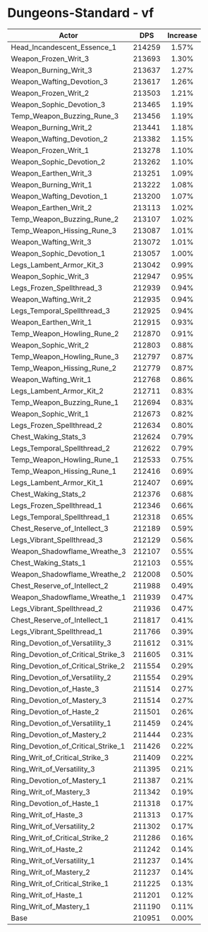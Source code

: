 # Dungeons-Standard - vf
| Actor | DPS | Increase |
|---|:---:|:---:|
|Head_Incandescent_Essence_1|214259|1.57%|
|Weapon_Frozen_Writ_3|213693|1.30%|
|Weapon_Burning_Writ_3|213637|1.27%|
|Weapon_Wafting_Devotion_3|213617|1.26%|
|Weapon_Frozen_Writ_2|213503|1.21%|
|Weapon_Sophic_Devotion_3|213465|1.19%|
|Temp_Weapon_Buzzing_Rune_3|213456|1.19%|
|Weapon_Burning_Writ_2|213441|1.18%|
|Weapon_Wafting_Devotion_2|213382|1.15%|
|Weapon_Frozen_Writ_1|213278|1.10%|
|Weapon_Sophic_Devotion_2|213262|1.10%|
|Weapon_Earthen_Writ_3|213251|1.09%|
|Weapon_Burning_Writ_1|213222|1.08%|
|Weapon_Wafting_Devotion_1|213200|1.07%|
|Weapon_Earthen_Writ_2|213113|1.02%|
|Temp_Weapon_Buzzing_Rune_2|213107|1.02%|
|Temp_Weapon_Hissing_Rune_3|213087|1.01%|
|Weapon_Wafting_Writ_3|213072|1.01%|
|Weapon_Sophic_Devotion_1|213057|1.00%|
|Legs_Lambent_Armor_Kit_3|213042|0.99%|
|Weapon_Sophic_Writ_3|212947|0.95%|
|Legs_Frozen_Spellthread_3|212939|0.94%|
|Weapon_Wafting_Writ_2|212935|0.94%|
|Legs_Temporal_Spellthread_3|212925|0.94%|
|Weapon_Earthen_Writ_1|212915|0.93%|
|Temp_Weapon_Howling_Rune_2|212870|0.91%|
|Weapon_Sophic_Writ_2|212803|0.88%|
|Temp_Weapon_Howling_Rune_3|212797|0.87%|
|Temp_Weapon_Hissing_Rune_2|212779|0.87%|
|Weapon_Wafting_Writ_1|212768|0.86%|
|Legs_Lambent_Armor_Kit_2|212711|0.83%|
|Temp_Weapon_Buzzing_Rune_1|212694|0.83%|
|Weapon_Sophic_Writ_1|212673|0.82%|
|Legs_Frozen_Spellthread_2|212634|0.80%|
|Chest_Waking_Stats_3|212624|0.79%|
|Legs_Temporal_Spellthread_2|212622|0.79%|
|Temp_Weapon_Howling_Rune_1|212533|0.75%|
|Temp_Weapon_Hissing_Rune_1|212416|0.69%|
|Legs_Lambent_Armor_Kit_1|212407|0.69%|
|Chest_Waking_Stats_2|212376|0.68%|
|Legs_Frozen_Spellthread_1|212346|0.66%|
|Legs_Temporal_Spellthread_1|212318|0.65%|
|Chest_Reserve_of_Intellect_3|212189|0.59%|
|Legs_Vibrant_Spellthread_3|212129|0.56%|
|Weapon_Shadowflame_Wreathe_3|212107|0.55%|
|Chest_Waking_Stats_1|212103|0.55%|
|Weapon_Shadowflame_Wreathe_2|212008|0.50%|
|Chest_Reserve_of_Intellect_2|211988|0.49%|
|Weapon_Shadowflame_Wreathe_1|211939|0.47%|
|Legs_Vibrant_Spellthread_2|211936|0.47%|
|Chest_Reserve_of_Intellect_1|211817|0.41%|
|Legs_Vibrant_Spellthread_1|211766|0.39%|
|Ring_Devotion_of_Versatility_3|211612|0.31%|
|Ring_Devotion_of_Critical_Strike_3|211605|0.31%|
|Ring_Devotion_of_Critical_Strike_2|211554|0.29%|
|Ring_Devotion_of_Versatility_2|211554|0.29%|
|Ring_Devotion_of_Haste_3|211514|0.27%|
|Ring_Devotion_of_Mastery_3|211514|0.27%|
|Ring_Devotion_of_Haste_2|211501|0.26%|
|Ring_Devotion_of_Versatility_1|211459|0.24%|
|Ring_Devotion_of_Mastery_2|211444|0.23%|
|Ring_Devotion_of_Critical_Strike_1|211426|0.22%|
|Ring_Writ_of_Critical_Strike_3|211409|0.22%|
|Ring_Writ_of_Versatility_3|211395|0.21%|
|Ring_Devotion_of_Mastery_1|211387|0.21%|
|Ring_Writ_of_Mastery_3|211342|0.19%|
|Ring_Devotion_of_Haste_1|211318|0.17%|
|Ring_Writ_of_Haste_3|211313|0.17%|
|Ring_Writ_of_Versatility_2|211302|0.17%|
|Ring_Writ_of_Critical_Strike_2|211286|0.16%|
|Ring_Writ_of_Haste_2|211242|0.14%|
|Ring_Writ_of_Versatility_1|211237|0.14%|
|Ring_Writ_of_Mastery_2|211237|0.14%|
|Ring_Writ_of_Critical_Strike_1|211225|0.13%|
|Ring_Writ_of_Haste_1|211201|0.12%|
|Ring_Writ_of_Mastery_1|211190|0.11%|
|Base|210951|0.00%|
